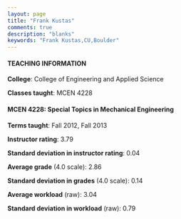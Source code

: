 ```yaml
---
layout: page
title: "Frank Kustas" 
comments: true
description: "blanks"
keywords: "Frank Kustas,CU,Boulder"
---
```

<head>
<script src="https://ajax.googleapis.com/ajax/libs/jquery/2.1.3/jquery.min.js"></script>
<script src="https://dl.dropboxusercontent.com/s/pc42nxpaw1ea4o9/highcharts.js?dl=0"></script>
<!-- <script src="../assets/js/highcharts.js"></script> -->
<style type="text/css">@font-face {
	font-family: "Bebas Neue";
	src: url(https://www.filehosting.org/file/details/544349/BebasNeue Regular.otf) format("opentype");
	}
	h1.Bebas { 
		font-family: "Bebas Neue", Verdana, Tahoma;
	}
</style>
</head>
	   
#### TEACHING INFORMATION

**College**: College of Engineering and Applied Science

**Classes taught**: MCEN 4228

#### MCEN 4228: Special Topics in Mechanical Engineering

**Terms taught**: Fall 2012, Fall 2013

**Instructor rating**: 3.79

**Standard deviation in instructor rating**: 0.04

**Average grade** (4.0 scale): 2.86

**Standard deviation in grades** (4.0 scale): 0.14

**Average workload** (raw): 3.04

**Standard deviation in workload** (raw): 0.79

